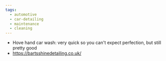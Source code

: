 ```yaml
---
tags:
  - automotive
  - car-detailing
  - maintenance
  - cleaning
---
```





- Hove hand car wash: very quick so you can't expect perfection, but still pretty good
- https://bartsshinedetailing.co.uk/

